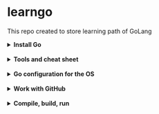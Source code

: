 # learngo
This repo created to store learning path of GoLang

<details>
<summary><b>Install Go</b></summary>

[Download Go](https://go.dev/dl/)

Choose the latest version and download the binary for your OS.
You can also choose the installer for your OS, such as `go1.20.3.darwin-amd64.pkg` for macOS.
</details>
<br>

<details>
<summary><b>Tools and cheat sheet </b></summary>

goenv aims to be as simple as possible and follow the already established successful version management model of pyenv and rbenv.
[Go-env](https://github.com/go-nv/goenv)

</details>
<br>

<details>
<summary><b>Go configuration for the OS</b></summary>

Make sure to insert this in your `.bashrc` or `.zshrc` file.
## GO Config
export GOPATH=$HOME/golib
export PATH=$PATH:$GOPATH/bin
export GOBIN=$GOPATH/bin
export GOPATH=$GOPATH:$HOME/code
export GO111MODULE=on

Create the directory if it does not exist
```bash
mkdir -p ~/golib
mkdir -p ~/code/{bin,src,pkg}
```
</details>
<br>

<details>

<summary><b>Work with GitHub</b></summary>

Make sure to insert this in your `.bashrc` or `.zshrc` file.
## src Config
In order to work with GitHub, you need to set the `GOPATH` to your `src` directory.

Create the directory if it does not exist
```bash
mkdir -p ~/code/src/github.com/<GitHubUserName>/firstapp
touch ~/code/src/github.com/<GitHubUserName>/firstapp/main.go
```

</details>

<br>

<details>
<summary><b>Compile, build, run</b></summary>

To build and run your Go application, you can use the following commands:

```bash
go build -o firstapp firstapp/main.go
```

</details>

